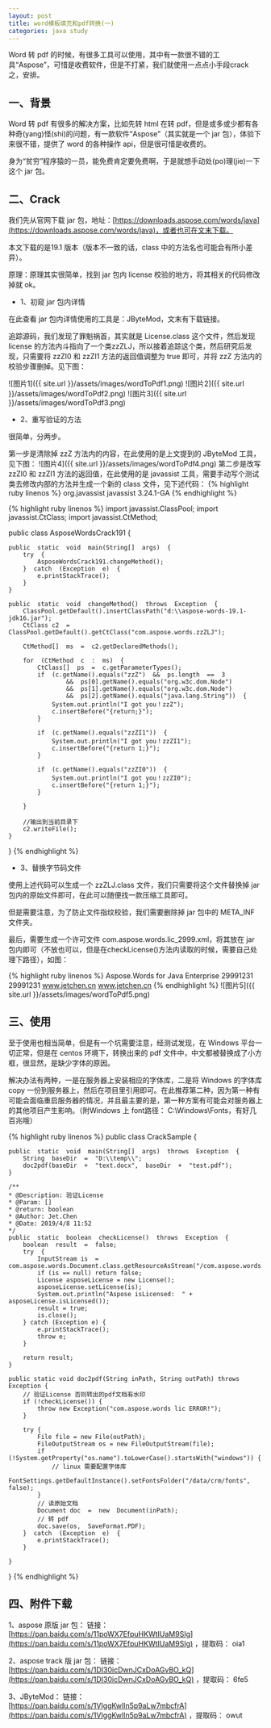 ```yaml
---
layout: post
title: word模板填充和pdf转换(一)
categories: java study 
---
```


Word 转 pdf 的时候，有很多工具可以使用，其中有一款很不错的工具“Aspose”，可惜是收费软件，但是不打紧，我们就使用一点点小手段crack之，安排。

## 一、背景

Word 转 pdf 有很多的解决方案，比如先转 html 在转 pdf，但是或多或少都有各种奇(yang)怪(shi)的问题，有一款软件“Aspose”（其实就是一个 jar 包），体验下来很不错，提供了 word 的各种操作 api，但是很可惜是收费的。

身为“贫穷”程序猿的一员，能免费肯定要免费啊，于是就想手动处(po)理(jie)一下这个 jar 包。

## 二、Crack

我们先从官网下载 jar 包，地址：[https://downloads.aspose.com/words/java](https://downloads.aspose.com/words/java)，或者也可在文末下载。

本文下载的是19.1 版本（版本不一致的话，class 中的方法名也可能会有所小差异）。

原理：原理其实很简单，找到 jar 包内 license 校验的地方，将其相关的代码修改掉就 ok。

- 1、初窥 jar 包内详情

在此查看 jar 包内详情使用的工具是：JByteMod，文末有下载链接。

追踪源码，我们发现了罪魁祸首，其实就是 License.class 这个文件，然后发现license 的方法内斗指向了一个类zzZLJ，所以接着追踪这个类，然后研究后发现，只需要将 zzZI0 和 zzZI1 方法的返回值调整为 true 即可，并将 zzZ 方法内的校验步骤删掉。见下图：

![图片1]({{ site.url }}/assets/images/wordToPdf1.png)
![图片2]({{ site.url }}/assets/images/wordToPdf2.png)
![图片3]({{ site.url }}/assets/images/wordToPdf3.png)

- 2、重写验证的方法

很简单，分两步。

第一步是清除掉 zzZ 方法内的内容，在此使用的是上文提到的 JByteMod 工具，见下图：
![图片4]({{ site.url }}/assets/images/wordToPdf4.png)
第二步是改写 zzZI0 和 zzZI1 方法的返回值，在此使用的是 javassist 工具，需要手动写个测试类去修改内部的方法并生成一个新的 class 文件，见下述代码：
{% highlight ruby linenos %}
<dependency>
    <groupId>org.javassist</groupId>
    <artifactId>javassist</artifactId>
    <version>3.24.1-GA</version>
</dependency>
{% endhighlight %}

{% highlight ruby linenos %}
import javassist.ClassPool;
import javassist.CtClass;
import javassist.CtMethod;

public  class  AsposeWordsCrack191  {

    public  static  void  main(String[]  args)  {
        try  {
            AsposeWordsCrack191.changeMethod();
        }  catch  (Exception  e)  {
            e.printStackTrace();
        }
    }

    public  static  void  changeMethod()  throws  Exception  {
        ClassPool.getDefault().insertClassPath("d:\\aspose-words-19.1-jdk16.jar");
        CtClass c2  =  ClassPool.getDefault().getCtClass("com.aspose.words.zzZLJ");

        CtMethod[]  ms  =  c2.getDeclaredMethods();

        for  (CtMethod  c  :  ms)  {
            CtClass[]  ps  =  c.getParameterTypes();
            if  (c.getName().equals("zzZ")  &&  ps.length  ==  3
                    &&  ps[0].getName().equals("org.w3c.dom.Node")
                    &&  ps[1].getName().equals("org.w3c.dom.Node")
                    &&  ps[2].getName().equals("java.lang.String"))  {
                System.out.println("I got you！zzZ");
                c.insertBefore("{return;}");
            }

            if  (c.getName().equals("zzZI1"))  {
                System.out.println("I got you！zzZI1");
                c.insertBefore("{return 1;}");
            }

            if  (c.getName().equals("zzZI0"))  {
                System.out.println("I got you！zzZI0");
                c.insertBefore("{return 1;}");
            }

        }

        //输出到当前目录下
        c2.writeFile();
    }
}
{% endhighlight %}

- 3、替换字节码文件

使用上述代码可以生成一个 zzZLJ.class 文件，我们只需要将这个文件替换掉 jar 包内的原始文件即可，在此可以随便找一款压缩工具即可。

但是需要注意，为了防止文件指纹校验，我们需要删除掉 jar 包中的 META_INF 文件夹。

最后，需要生成一个许可文件 com.aspose.words.lic_2999.xml，将其放在 jar 包内即可（不放也可以，但是在checkLicense()方法内读取的时候，需要自己处理下路径），如图：

{% highlight ruby linenos %}
<License>
  <Data>
    <Products>
      <Product>Aspose.Words for  Java</Product>
    </Products>
    <EditionType>Enterprise</EditionType>
    <SubscriptionExpiry>29991231</SubscriptionExpiry>
    <LicenseExpiry>29991231</LicenseExpiry>
    <SerialNumber>www.jetchen.cn</SerialNumber>
  </Data>
  <Signature>www.jetchen.cn</Signature>
</License>
{% endhighlight %}
![图片5]({{ site.url }}/assets/images/wordToPdf5.png)

## 三、使用

至于使用也相当简单，但是有一个坑需要注意，经测试发现，在 Windows 平台一切正常，但是在 centos 环境下，转换出来的 pdf 文件中，中文都被替换成了小方框，很显然，是缺少字体的原因。

解决办法有两种，一是在服务器上安装相应的字体库，二是将 Windows 的字体库 copy 一份到服务器上，然后在项目里引用即可。在此推荐第二种，因为第一种有可能会面临重启服务器的情况，并且最主要的是，第一种方案有可能会对服务器上的其他项目产生影响。（附Windows 上 font路径： C:\Windows\Fonts，有好几百兆哦）

{% highlight ruby linenos %}
public  class  CrackSample  {

    public  static  void  main(String[]  args)  throws  Exception  {
        String  baseDir  =  "D:\\temp\\";
        doc2pdf(baseDir  +  "text.docx",  baseDir  +  "test.pdf");
    }

    /**
    * @Description: 验证License
    * @Param: []
    * @return: boolean
    * @Author: Jet.Chen
    * @Date: 2019/4/8 11:52
    */
    public  static  boolean  checkLicense()  throws  Exception  {
        boolean  result  =  false;
        try  {
            InputStream is  =  com.aspose.words.Document.class.getResourceAsStream("/com.aspose.words.lic_2999.xml”);
            if (is == null) return false;
            License asposeLicense = new License();
            asposeLicense.setLicense(is);
            System.out.println("Aspose isLicensed:  " + asposeLicense.isLicensed());
            result = true;
            is.close();
        } catch (Exception e) {
            e.printStackTrace();
            throw e;
        }

        return result;
    }

    public static void doc2pdf(String inPath, String outPath) throws Exception {
        // 验证License 否则转出的pdf文档有水印
        if (!checkLicense()) {
            throw new Exception("com.aspose.words lic ERROR!");
        }

        try {
            File file = new File(outPath);
            FileOutputStream os = new FileOutputStream(file);
            if (!System.getProperty("os.name").toLowerCase().startsWith("windows")) {
                // linux 需要配置字体库
                FontSettings.getDefaultInstance().setFontsFolder("/data/crm/fonts",  false);
            }
            // 读原始文档
            Document doc  =  new  Document(inPath);
            // 转 pdf
            doc.save(os,  SaveFormat.PDF);
        }  catch  (Exception  e)  {
            e.printStackTrace();
        }

    }
}
{% endhighlight %}

## 四、附件下载

1、aspose 原版 jar 包：
链接： [https://pan.baidu.com/s/11poWX7EfpuHKWtIUaM9SIg](https://pan.baidu.com/s/11poWX7EfpuHKWtIUaM9SIg) ，提取码： oia1

2、aspose track 版 jar 包：
链接： [https://pan.baidu.com/s/1DI30icDwnJCxDoAGvBO_kQ](https://pan.baidu.com/s/1DI30icDwnJCxDoAGvBO_kQ) ，提取码： 6fe5

3、JByteMod：
链接： [https://pan.baidu.com/s/1VIggKwIln5p9aLw7mbcfrA](https://pan.baidu.com/s/1VIggKwIln5p9aLw7mbcfrA) ，提取码： owut